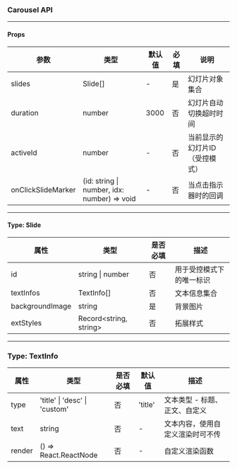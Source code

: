 ### Carousel API

---
#### Props
| 参数                 | 类型                                              | 默认值  | 必填  | 说明               |
|--------------------|-------------------------------------------------|------|-----|------------------|
| slides             | Slide[]                                         | -    | 是   | 幻灯片对象集合          |
| duration           | number                                          | 3000 | 否   | 幻灯片自动切换超时时间      |
| activeId           | number                                          | -    | 否   | 当前显示的幻灯片ID（受控模式） |
| onClickSlideMarker | (id: string &#124; number, idx: number) => void | -    | 否   | 当点击指示器时的回调       |
---
#### Type: Slide
| 属性              | 类型                    | 是否必填 | 描述          |
|-----------------|------------------------|------|-------------|
| id              | string &#124; number   | 否    | 用于受控模式下的唯一标识 |
| textInfos       | TextInfo[]             | 否    | 文本信息集合      |
| backgroundImage | string                 | 是    | 背景图片        |
| extStyles       | Record<string, string> | 否    | 拓展样式 |
---
### Type: TextInfo
| 属性     | 类型                                      | 是否必填 | 默认值     | 描述               |
|--------|-----------------------------------------|------|---------|------------------|
| type   | 'title' &#124;  'desc' &#124;  'custom' | 否    | 'title' | 文本类型 - 标题、正文、自定义 |
| text   | string                                  | 否    | -       | 文本内容，使用自定义渲染时可不传 |
| render | () => React.ReactNode                   | 否    | -       | 自定义渲染函数          |
